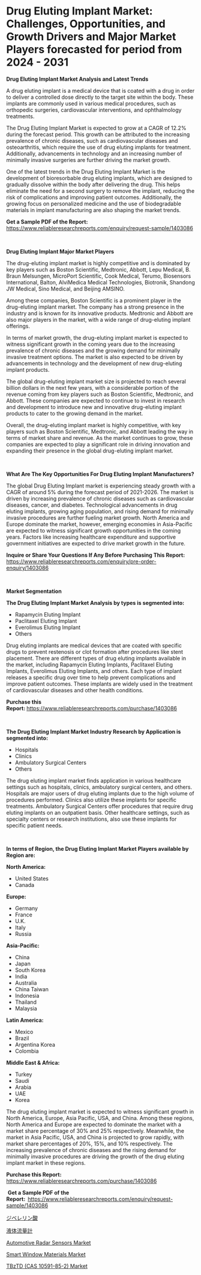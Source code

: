 <p><h1>Drug Eluting Implant Market: Challenges, Opportunities, and Growth Drivers and Major Market Players forecasted for period from 2024 - 2031</h1></p><p><strong>Drug Eluting Implant Market Analysis and Latest Trends</strong></p>
<p><p>A drug eluting implant is a medical device that is coated with a drug in order to deliver a controlled dose directly to the target site within the body. These implants are commonly used in various medical procedures, such as orthopedic surgeries, cardiovascular interventions, and ophthalmology treatments.</p><p>The Drug Eluting Implant Market is expected to grow at a CAGR of 12.2% during the forecast period. This growth can be attributed to the increasing prevalence of chronic diseases, such as cardiovascular diseases and osteoarthritis, which require the use of drug eluting implants for treatment. Additionally, advancements in technology and an increasing number of minimally invasive surgeries are further driving the market growth.</p><p>One of the latest trends in the Drug Eluting Implant Market is the development of bioresorbable drug eluting implants, which are designed to gradually dissolve within the body after delivering the drug. This helps eliminate the need for a second surgery to remove the implant, reducing the risk of complications and improving patient outcomes. Additionally, the growing focus on personalized medicine and the use of biodegradable materials in implant manufacturing are also shaping the market trends.</p></p>
<p><strong>Get a Sample PDF of the Report:&nbsp;</strong> <a href="https://www.reliableresearchreports.com/enquiry/request-sample/1403086">https://www.reliableresearchreports.com/enquiry/request-sample/1403086</a></p>
<p>&nbsp;</p>
<p><strong>Drug Eluting Implant Major Market Players</strong></p>
<p><p>The drug-eluting implant market is highly competitive and is dominated by key players such as Boston Scientific, Medtronic, Abbott, Lepu Medical, B. Braun Melsungen, MicroPort Scientific, Cook Medical, Terumo, Biosensors International, Balton, AlviMedica Medical Technologies, Biotronik, Shandong JW Medical, Sino Medical, and Beijing AMSINO.</p><p>Among these companies, Boston Scientific is a prominent player in the drug-eluting implant market. The company has a strong presence in the industry and is known for its innovative products. Medtronic and Abbott are also major players in the market, with a wide range of drug-eluting implant offerings.</p><p>In terms of market growth, the drug-eluting implant market is expected to witness significant growth in the coming years due to the increasing prevalence of chronic diseases and the growing demand for minimally invasive treatment options. The market is also expected to be driven by advancements in technology and the development of new drug-eluting implant products.</p><p>The global drug-eluting implant market size is projected to reach several billion dollars in the next few years, with a considerable portion of the revenue coming from key players such as Boston Scientific, Medtronic, and Abbott. These companies are expected to continue to invest in research and development to introduce new and innovative drug-eluting implant products to cater to the growing demand in the market.</p><p>Overall, the drug-eluting implant market is highly competitive, with key players such as Boston Scientific, Medtronic, and Abbott leading the way in terms of market share and revenue. As the market continues to grow, these companies are expected to play a significant role in driving innovation and expanding their presence in the global drug-eluting implant market.</p></p>
<p>&nbsp;</p>
<p><strong>What Are The Key Opportunities For Drug Eluting Implant Manufacturers?</strong></p>
<p><p>The global Drug Eluting Implant market is experiencing steady growth with a CAGR of around 5% during the forecast period of 2021-2026. The market is driven by increasing prevalence of chronic diseases such as cardiovascular diseases, cancer, and diabetes. Technological advancements in drug eluting implants, growing aging population, and rising demand for minimally invasive procedures are further fueling market growth. North America and Europe dominate the market, however, emerging economies in Asia-Pacific are expected to witness significant growth opportunities in the coming years. Factors like increasing healthcare expenditure and supportive government initiatives are expected to drive market growth in the future.</p></p>
<p><strong>Inquire or Share Your Questions If Any Before Purchasing This Report:</strong> <a href="https://www.reliableresearchreports.com/enquiry/pre-order-enquiry/1403086">https://www.reliableresearchreports.com/enquiry/pre-order-enquiry/1403086</a></p>
<p>&nbsp;</p>
<p><strong>Market Segmentation</strong></p>
<p><strong>The Drug Eluting Implant Market Analysis by types is segmented into:</strong></p>
<p><ul><li>Rapamycin Eluting Implant</li><li>Paclitaxel Eluting Implant</li><li>Everolimus Eluting Implant</li><li>Others</li></ul></p>
<p><p>Drug eluting implants are medical devices that are coated with specific drugs to prevent restenosis or clot formation after procedures like stent placement. There are different types of drug eluting implants available in the market, including Rapamycin Eluting Implants, Paclitaxel Eluting Implants, Everolimus Eluting Implants, and others. Each type of implant releases a specific drug over time to help prevent complications and improve patient outcomes. These implants are widely used in the treatment of cardiovascular diseases and other health conditions.</p></p>
<p><strong>Purchase this Report:&nbsp;</strong><a href="https://www.reliableresearchreports.com/purchase/1403086">https://www.reliableresearchreports.com/purchase/1403086</a></p>
<p>&nbsp;</p>
<p><strong>The Drug Eluting Implant Market Industry Research by Application is segmented into:</strong></p>
<p><ul><li>Hospitals</li><li>Clinics</li><li>Ambulatory Surgical Centers</li><li>Others</li></ul></p>
<p><p>The drug eluting implant market finds application in various healthcare settings such as hospitals, clinics, ambulatory surgical centers, and others. Hospitals are major users of drug eluting implants due to the high volume of procedures performed. Clinics also utilize these implants for specific treatments. Ambulatory Surgical Centers offer procedures that require drug eluting implants on an outpatient basis. Other healthcare settings, such as specialty centers or research institutions, also use these implants for specific patient needs.</p></p>
<p>&nbsp;</p>
<p><strong>In terms of Region, the Drug Eluting Implant Market Players available by Region are:</strong></p>
<p>
    <p> <strong> North America: </strong>
        <ul>
            <li>United States</li>
            <li>Canada</li>
        </ul>
        </p> 
    <p> <strong> Europe: </strong>
        <ul>
            <li>Germany</li>
            <li>France</li>
            <li>U.K.</li>
            <li>Italy</li>
            <li>Russia</li>
        </ul>
        </p> 
    <p> <strong> Asia-Pacific: </strong>
        <ul>
            <li>China</li>
            <li>Japan</li>
            <li>South Korea</li>
            <li>India</li>
            <li>Australia</li>
            <li>China Taiwan</li>
            <li>Indonesia</li>
            <li>Thailand</li>
            <li>Malaysia</li>
        </ul>
        </p> 
    <p> <strong> Latin America: </strong>
        <ul>
            <li>Mexico</li>
            <li>Brazil</li>
            <li>Argentina Korea</li>
            <li>Colombia</li>
        </ul>
        </p> 
    <p> <strong> Middle East & Africa: </strong>
        <ul>
            <li>Turkey</li>
            <li>Saudi</li>
            <li>Arabia</li>
            <li>UAE</li>
            <li>Korea</li>
        </ul>
    </p>
    </p>
<p><p>The drug eluting implant market is expected to witness significant growth in North America, Europe, Asia Pacific, USA, and China. Among these regions, North America and Europe are expected to dominate the market with a market share percentage of 30% and 25% respectively. Meanwhile, the market in Asia Pacific, USA, and China is projected to grow rapidly, with market share percentages of 20%, 15%, and 10% respectively. The increasing prevalence of chronic diseases and the rising demand for minimally invasive procedures are driving the growth of the drug eluting implant market in these regions.</p></p>
<p><strong>Purchase this Report: </strong><a href="https://www.reliableresearchreports.com/purchase/1403086">https://www.reliableresearchreports.com/purchase/1403086</a></p>
<p>&nbsp;<strong>Get a Sample PDF of the Report:&nbsp;&nbsp;</strong><a href="https://www.reliableresearchreports.com/enquiry/request-sample/1403086">https://www.reliableresearchreports.com/enquiry/request-sample/1403086</a></p>
<p><strong></strong></p>
<p><p><a href="https://medium.com/@leonstoltrtenberg89/%E3%82%B8%E3%83%96%E3%83%AC%E3%83%AA%E3%83%B3%E9%85%B8%E5%B8%82%E5%A0%B4-%E7%A8%AE%E9%A1%9E-%E7%94%A8%E9%80%94-%E5%9C%B0%E7%90%86%E5%88%A5%E3%81%AE%E5%8C%85%E6%8B%AC%E7%9A%84%E8%A9%95%E4%BE%A1-f10f2971114d">ジベレリン酸</a></p><p><a href="https://medium.com/@leonstoltrtenberg89/%E6%B6%B2%E4%BD%93%E3%83%95%E3%83%AD%E3%83%BC%E3%83%A1%E3%83%BC%E3%82%BF%E3%83%BC%E5%B8%82%E5%A0%B4%E3%81%AE%E5%88%86%E6%9E%90-%E3%82%B0%E3%83%AD%E3%83%BC%E3%83%90%E3%83%AB%E7%94%A3%E6%A5%AD%E3%81%AE%E5%B1%95%E6%9C%9B%E3%81%A8%E4%BA%88%E6%B8%AC-2024%E5%B9%B4%E3%81%8B%E3%82%892031%E5%B9%B4%E3%81%BE%E3%81%A7-caa172941d75">液体流量計</a></p><p><a href="https://view.publitas.com/reportprime-1/automotive-radar-sensors-market-size-and-growth-market-segmentation-regional-and-country-breakdowns-and-market-trends-for-period-from-2024-2031/">Automotive Radar Sensors Market</a></p><p><a href="https://view.publitas.com/reportprime-1/smart-window-materials-market-insights-market-players-and-forecast-till-2031/">Smart Window Materials Market</a></p><p><a href="https://circular-yam-9b9.notion.site/Global-TBzTD-CAS-10591-85-2-Market-Size-and-Market-Trends-Insights-and-Projections-from-2024-to-2-8edda6b7c8b740b3b7999f3c81b5c5ed">TBzTD (CAS 10591-85-2) Market</a></p></p>